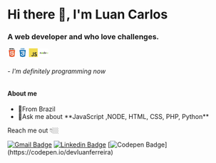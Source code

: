 # Hi there 👋, I'm Luan Carlos

<H3>A web developer and who love challenges.</h3>
<p align="left">
<img src="https://raw.githubusercontent.com/devicons/devicon/master/icons/html5/html5-original-wordmark.svg" alt="html5"  width="20" height="20"/>
<img src="https://raw.githubusercontent.com/devicons/devicon/master/icons/css3/css3-plain-wordmark.svg" alt="css3"  width="20" height="20"/>
<img src="https://raw.githubusercontent.com/devicons/devicon/master/icons/javascript/javascript-original.svg" alt="javascript" width="20" height="20"/>
<img src="https://raw.githubusercontent.com/devicons/devicon/master/icons/nodejs/nodejs-original-wordmark.svg" alt="nodejs" width="20" height="20"/></p><p align="center">
</p>
<h6>- I'm definitely programming now</h6>

<h4>About me</h4>
<ul>
  <li>📍From Brazil</li>
  <li>💬Ask me about **JavaScript ,NODE, HTML, CSS, PHP, Python**</li>
</ul>

<p>Reach me out 👇🏼</p>

[![Gmail Badge](https://img.shields.io/badge/-luanf7321@gmail.com-FF0000?style=flat-square&logo=Gmail&logoColor=white&link=mailto:luanf7321@gmail.com)](mailto:luanf7321@gmail.com) [![Linkedin Badge](https://img.shields.io/badge/-LinkedIn-blue?style=flat-square&logo=Linkedin&logoColor=white&link=https://www.linkedin.com/in/luan-carlos-ferreira/)](https://www.linkedin.com/in/luan-carlos-ferreira/) [![Codepen Badge](https://img.shields.io/badge/-Codepen-black?style=flat-square&logo=Codepen&logoColor=white&link=[https://codepen.io/isadorastan](https://codepen.io/devluanferreira))](https://codepen.io/devluanferreira)
